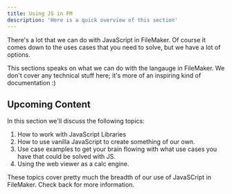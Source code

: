 ```yaml
---
title: Using JS in FM
description: 'Here is a quick overview of this section'
---
```


There's a lot that we can do with JavaScript in FileMaker. Of course it comes down to the uses cases that you need to solve, but we have a lot of options.

This sections speaks on what we can do with the langauge in FileMaker. We don't cover any technical stuff here; it's more of an inspiring kind of documentation :)

## Upcoming Content

In this section we'll discuss the following topics:

1. How to work with JavaScript Libraries
2. How to use vanilla JavaScript to create something of our own.
3. Use case examples to get your brain flowing with what use cases you have that could be solved with JS.
4. Using the web viewer as a calc engine.

These topics cover pretty much the breadth of our use of JavaSCript in FileMaker. Check back for more information.
